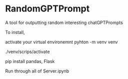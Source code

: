 # RandomGPTPrompt
A tool for outputting random interesting chatGPTPrompts

To install,

activate your virtual environemnt pyhton -m venv venv

./venv/scrips/activate

pip install pandas, Flask

Run through all of Server.ipynb

